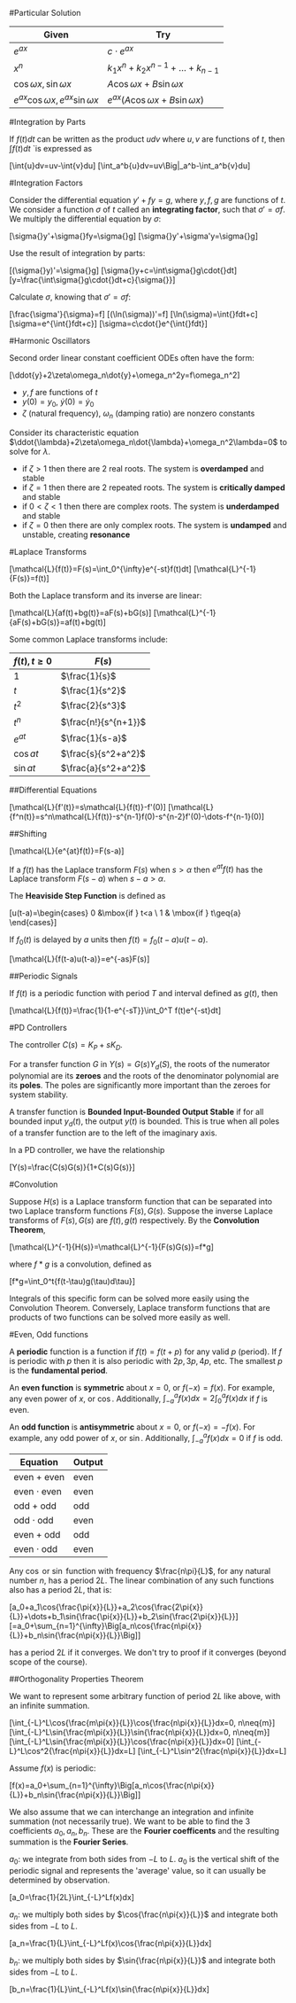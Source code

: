 #Particular Solution

|Given|Try|
|---|---|
|$e^{ax}$|$c\cdot{}e^{ax}$|
|$x^n$|$k_1x^n+k_2x^{n-1}+\dots+k_{n-1}$|
|$\cos{\omega{x}},\sin{\omega{x}}$|$A\cos{\omega{x}}+B\sin{\omega{x}}$|
|$e^{ax}\cos{\omega{x}},e^{ax}\sin{\omega{x}}$|$e^{ax}(A\cos{\omega{x}}+B\sin{\omega{x}})$|

#Integration by Parts

If $f(t)dt$ can be written as the product $udv$ where $u,v$ are functions of $t$, then $\int{f(t)}dt$ `is expressed as

\[\int{u}dv=uv-\int{v}du\]
\[\int_a^b{u}dv=uv\Big|_a^b-\int_a^b{v}du\]

#Integration Factors

Consider the differential equation $y'+fy=g$, where $y,f,g$ are functions of $t$. We consider a function $\sigma$ of $t$ called an **integrating factor**, such that $\sigma'=\sigma{}f$. We multiply the differential equation by $\sigma$:

\[\sigma{}y'+\sigma{}fy=\sigma{}g\]
\[\sigma{}y'+\sigma'y=\sigma{}g\]

Use the result of integration by parts:

\[(\sigma{}y)'=\sigma{}g\]
\[\sigma{}y+c=\int\sigma{}g\cdot{}dt\]
\[y=\frac{\int\sigma{}g\cdot{}dt+c}{\sigma{}}\]

Calculate $\sigma$, knowing that $\sigma'=\sigma{}f$:

\[\frac{\sigma'}{\sigma}=f\]
\[(\ln(\sigma))'=f\]
\[\ln(\sigma)=\int{}fdt+c\]
\[\sigma=e^{\int{}fdt+c}\]
\[\sigma=c\cdot{}e^{\int{}fdt}\]

#Harmonic Oscillators

Second order linear constant coefficient ODEs often have the form:

\[\ddot{y}+2\zeta\omega_n\dot{y}+\omega_n^2y=f\omega_n^2\]

* $y,f$ are functions of $t$
* $y(0)=y_0$, $\dot{y}(0)=\dot{y}_0$
* $\zeta$ (natural frequency), $\omega_n$ (damping ratio) are nonzero constants

Consider its characteristic equation $\ddot{\lambda}+2\zeta\omega_n\dot{\lambda}+\omega_n^2\lambda=0$ to solve for $\lambda$.

* if $\zeta>1$ then there are 2 real roots. The system is **overdamped** and stable
* if $\zeta=1$ then there are 2 repeated roots. The system is **critically damped** and stable
* if $0<\zeta<1$ then there are complex roots. The system is **underdamped** and stable
* if $\zeta=0$ then there are only complex roots. The system is **undamped** and unstable, creating **resonance**

#Laplace Transforms

\[\mathcal{L}\{f(t)\}=F(s)=\int_0^{\infty}e^{-st}f(t)dt\]
\[\mathcal{L}^{-1}\{F(s)\}=f(t)\]

Both the Laplace transform and its inverse are linear:

\[\mathcal{L}\{af(t)+bg(t)\}=aF(s)+bG(s)\]
\[\mathcal{L}^{-1}\{aF(s)+bG(s)\}=af(t)+bg(t)\]

Some common Laplace transforms include:

|$f(t),t\geq{0}$|$F(s)$|
|---|---|
|$1$|$\frac{1}{s}$|
|$t$|$\frac{1}{s^2}$|
|$t^2$|$\frac{2}{s^3}$|
|$t^n$|$\frac{n!}{s^{n+1}}$|
|$e^{at}$|$\frac{1}{s-a}$|
|$\cos{at}$|$\frac{s}{s^2+a^2}$|
|$\sin{at}$|$\frac{a}{s^2+a^2}$|

##Differential Equations

\[\mathcal{L}\{f'(t)\}=s\mathcal{L}\{f(t)\}-f'(0)\]
\[\mathcal{L}\{f^n(t)\}=s^n\mathcal{L}\{f(t)\}-s^{n-1}f(0)-s^{n-2}f'(0)-\dots-f^{n-1}(0)\]

##Shifting

\[\mathcal{L}\{e^{at}f(t)\}=F(s-a)\]

If a $f(t)$ has the Laplace transform $F(s)$ when $s>\alpha$ then $e^{at}f(t)$ has the Laplace transform $F(s-a)$ when $s-a>\alpha$.

The **Heaviside Step Function** is defined as

\[u(t-a)=\begin{cases}
0 &\mbox{if } t<a \\
1 & \mbox{if } t\geq{a}
\end{cases}\]

If $f_0(t)$ is delayed by $a$ units then $f(t)=f_0(t-a)u(t-a)$.

\[\mathcal{L}\{f(t-a)u(t-a)\}=e^{-as}F(s)\]

##Periodic Signals

If $f(t)$ is a periodic function with period $T$ and interval defined as $g(t)$, then

\[\mathcal{L}\{f(t)\}=\frac{1}{1-e^{-sT}}\int_0^T f(t)e^{-st}dt\]

#PD Controllers

The controller $C(s)=K_P+sK_D$.

For a transfer function $G$ in $Y(s)=G(s)Y_d(S)$, the roots of the numerator polynomial are its **zeroes** and the roots of the denominator polynomial are its **poles**. The poles are significantly more important than the zeroes for system stability.

A transfer function is **Bounded Input-Bounded Output Stable** if for all bounded input $y_d(t)$, the output $y(t)$ is bounded. This is true when all poles of a transfer function are to the left of the imaginary axis.

In a PD controller, we have the relationship

\[Y(s)=\frac{C(s)G(s)}{1+C(s)G(s)}\]

#Convolution

Suppose $H(s)$ is a Laplace transform function that can be separated into two Laplace transform functions $F(s), G(s)$. Suppose the inverse Laplace transforms of $F(s), G(s)$ are $f(t), g(t)$ respectively. By the **Convolution Theorem**,

\[\mathcal{L}^{-1}\{H(s)\}=\mathcal{L}^{-1}\{F(s)G(s)\}=f*g\]

where $f*g$ is a convolution, defined as

\[f*g=\int_0^t{f(t-\tau)g(\tau)d\tau}\]

Integrals of this specific form can be solved more easily using the Convolution Theorem. Conversely, Laplace transform functions that are products of two functions can be solved more easily as well.

#Even, Odd functions

A **periodic** function is a function if $f(t)=f(t+p)$ for any valid $p$ (period). If $f$ is periodic with $p$ then it is also periodic with $2p,3p,4p$, etc. The smallest $p$ is the **fundamental period**.

An **even function** is **symmetric** about $x=0$, or $f(-x)=f(x)$. For example, any even power of $x$, or $\cos$. Additionally, $\int_{-a}^af(x)dx=2\int_0^af(x)dx$ if $f$ is even.

An **odd function** is **antisymmetric** about $x=0$, or $f(-x)=-f(x)$. For example, any odd power of $x$, or $\sin$. Additionally, $\int_{-a}^af(x)dx=0$ if $f$ is odd.

|Equation|Output|
|---|---|
|even + even|even|
|even $\cdot$ even|even|
|odd + odd|odd|
|odd $\cdot$ odd|even|
|even + odd|odd|
|even $\cdot$ odd|even|

Any $\cos$ or $\sin$ function with frequency $\frac{n\pi}{L}$, for any natural number $n$, has a period $2L$. The linear combination of any such functions also has a period $2L$, that is:

\[a_0+a_1\cos{\frac{\pi{x}}{L}}+a_2\cos{\frac{2\pi{x}}{L}}+\dots+b_1\sin{\frac{\pi{x}}{L}}+b_2\sin{\frac{2\pi{x}}{L}}\]
\[=a_0+\sum_{n=1}^{\infty}\Big[a_n\cos{\frac{n\pi{x}}{L}}+b_n\sin{\frac{n\pi{x}}{L}}\Big]\]

has a period $2L$ if it converges. We don't try to proof if it converges (beyond scope of the course).

##Orthogonality Properties Theorem

We want to represent some arbitrary function of period $2L$ like above, with an infinite summation.

\[\int_{-L}^L\cos{\frac{m\pi{x}}{L}}\cos{\frac{n\pi{x}}{L}}dx=0, n\neq{m}\]
\[\int_{-L}^L\sin{\frac{m\pi{x}}{L}}\sin{\frac{n\pi{x}}{L}}dx=0, n\neq{m}\]
\[\int_{-L}^L\sin{\frac{m\pi{x}}{L}}\cos{\frac{n\pi{x}}{L}}dx=0\]
\[\int_{-L}^L\cos^2{\frac{n\pi{x}}{L}}dx=L\]
\[\int_{-L}^L\sin^2{\frac{n\pi{x}}{L}}dx=L\]

Assume $f(x)$ is periodic:

\[f(x)=a_0+\sum_{n=1}^{\infty}\Big[a_n\cos{\frac{n\pi{x}}{L}}+b_n\sin{\frac{n\pi{x}}{L}}\Big]\]

We also assume that we can interchange an integration and infinite summation (not necessarily true). We want to be able to find the 3 coefficients $a_0, a_n, b_n$. These are the **Fourier coefficents** and the resulting summation is the **Fourier Series**.

$a_0$: we integrate from both sides from $-L$ to $L$. $a_0$ is the vertical shift of the periodic signal and represents the 'average' value, so it can usually be determined by observation.

\[a_0=\frac{1}{2L}\int_{-L}^Lf(x)dx\]

$a_n$: we multiply both sides by $\cos{\frac{n\pi{x}}{L}}$ and integrate both sides from $-L$ to $L$.

\[a_n=\frac{1}{L}\int_{-L}^Lf(x)\cos{\frac{n\pi{x}}{L}}dx\]

$b_n$: we multiply both sides by $\sin{\frac{n\pi{x}}{L}}$ and integrate both sides from $-L$ to $L$.

\[b_n=\frac{1}{L}\int_{-L}^Lf(x)\sin{\frac{n\pi{x}}{L}}dx\]
